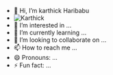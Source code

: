 - 👋 Hi, I’m karthick Haribabu
- ![Karthick]([image.jpg](https://github.com/karthick19915/karthick-Haribabu/blob/main/IMG_20250227_224908.jpg?raw=true))
- 👀 I’m interested in ...
- 🌱 I’m currently learning ...
- 💞️ I’m looking to collaborate on ...
- 📫 How to reach me ...
- 😄 Pronouns: ...
- ⚡ Fun fact: ...

<!---
karthick19915/karthick19915 is a ✨ special ✨ repository because its `README.md` (this file) appears on your GitHub profile.
You can click the Preview link to take a look at your changes.
--->
